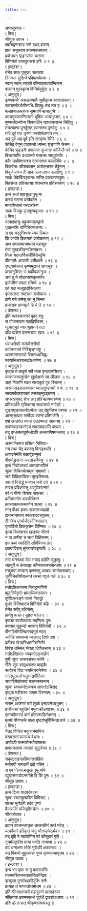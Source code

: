 ```yaml
---
title: ०१२

---
```

अघासुरवधः -  
( मिश्र )  
श्रीशुक उवाच ।  
क्वचिद्वनाशाय मनो दधद् व्रजात्  
प्रातः समुत्थाय वयस्यवत्सपान् ।  
प्रबोधयन् श्रृङ्गरवेण चारुणा  
विनिर्गतो वत्सपुरःसरो हरिः ॥ १ ॥  
( इन्द्रवंशा )  
तेनैव साकं पृथुकाः सहस्रशः  
स्निग्धाः सुशिग्वेत्रविषाणवेणवः ।  
स्वान् स्वान् सहस्रो परिसङ्‌ख्ययान्वितान्  
वत्सान् पुरस्कृत्य विनिर्ययुर्मुदा ॥ २ ॥  
( अनुष्टुप् )  
कृष्णवत्सैः असङ्‌ख्यातैः यूथीकृत्य स्ववत्सकान् ।  
चारयन्तोऽर्भलीलाभिः विजह्रुः तत्र तत्र ह ॥ ३ ॥  
फलप्रबालस्तवक सुमनःपिच्छधातुभिः ।  
काचगुञ्जामणिस्वर्ण-भूषिता अप्यभूषयन् ॥ ४ ॥  
मुष्णन्तोऽन्योन्य शिक्यादीन् न्ज्ञातानाराच्च चिक्षिपुः ।  
तत्रत्याश्च पुनर्दूरात् हसन्तश्च पुनर्ददुः ॥ ५ ॥  
यदि दूरं गतः कृष्णो वनशोभेक्षणाय तम् ।  
अहं पूर्वं अहं पूर्वं इति संस्पृश्य रेमिरे ॥ ६ ॥  
केचिद् वेणून् वादयन्तो ध्मान्तः शृङ्‌गाणि केचन ।  
केचिद् भृङ्ङ्‌गैः प्रगायन्तः कूजन्तः कोकिलैः परे ॥ ७ ॥  
विच्छायाभिः प्रधावन्तो गच्छन्तः साधुहंसकैः ।  
बकैः उपविशन्तश्च नृत्यन्तश्च कलापिभिः ॥ ८ ॥  
विकर्षन्तः कीशबालान् आरोहन्तश्च तैर्द्रुमान् ।  
विकुर्वन्तश्च तैः साकं प्लवन्तश्च पलाशिषु ॥ ९ ॥  
साकं भेकैर्विलङ्‌घन्तः सरित् प्रस्रवसम्प्लुताः ।  
विहसन्तः प्रतिच्छायाः शपन्तश्च प्रतिस्वनान् ॥ १० ॥  
( इन्द्रवज्रा )  
इत्थं सतां ब्रह्मसुखानुभूत्या  
दास्यं गतानां परदैवतेन ।  
मायाश्रितानां नरदारकेण  
साकं विजह्रुः कृतपुण्यपुञ्जाः ॥ ११ ॥  
( मिश्र )  
यत्पादपांसुः बहुजन्मकृच्छ्रतो  
धृतात्मभिः योगिभिरप्यलभ्यः ।  
स एव यद्‌दृग्विषयः स्वयं स्थितः  
किं वर्ण्यते दिष्टमतो व्रजौकसाम् ॥ १२ ॥  
अथ अघनामाभ्यपतन् महासुरः  
तेषां सुखक्रीडनवीक्षणाक्षमः ।  
नित्यं यदन्तर्निजजीवितेप्सुभिः  
पीतामृतैः अप्यमरैः प्रतीक्ष्यते ॥ १३ ॥  
दृष्ट्वार्भकान् कृष्णमुखान् अघासुरः ।  
कंसानुशिष्टः स बकीबकानुजः ।  
अयं तु मे सोदरनाशकृत्तयोरः  
द्वयोर्ममैनं सबलं हनिष्ये ॥ १४ ॥  
एते यदा मत्सुहृदोस्तिलापः  
कृतास्तदा नष्टसमा व्रजौकसः ।  
प्राणे गते वर्ष्मसु का नु चिन्ता  
प्रजासवः प्राणभृतो हि ये ते ॥ १५ ॥  
( वंशस्था )  
इति व्यवस्याजगरं बृहद् वपुः  
स योजनायाम महाद्रिपीवरम् ।  
धृत्वाद्भुतं व्यात्तगुहाननं तदा  
पथि व्यशेत ग्रसनाशया खलः ॥ १६ ॥  
( मिश्र )  
धराधरोष्ठो जलदोत्तरोष्ठो  
दर्याननान्तो गिरिशृङ्‌गदंष्ट्रः ।  
ध्वान्तान्तरास्यो वितताध्वजिह्वः  
परुषानिलश्वासदवेक्षणोष्णः ॥ १७ ॥  
( अनुष्टुप् )  
दृष्ट्वा तं तादृशं सर्वे मत्वा वृन्दावनश्रियम् ।  
व्यात्ताजगरतुण्डेन ह्युत्प्रेक्षन्ते स्म लीलया ॥ १८ ॥  
अहो मित्राणि गदत सत्त्वकूटं पुरः स्थितम् ।  
अस्मत्सङ्‌ग्रसनव्यात्त व्यालतुण्डायते न वा ॥ १९ ॥  
सत्यमर्ककरारक्तं उत्तराहनुवद्घनम् ।  
अधराहनुवद् रोधः तत् प्रतिच्छाययारुणम् ॥ २० ॥  
प्रतिस्पर्धेते सृक्किभ्यां सव्यासव्ये नगोदरे ।  
तुङ्गशृङ्गालयोऽप्येताः तद् दंष्ट्राभिश्च पश्यत ॥ २१ ॥  
आस्तृतायाम मार्गोऽयं रसनां प्रतिगर्जति ।  
एषां अन्तर्गतं ध्वान्तं एतदप्यन्तः आननम् ॥ २२ ॥  
दावोष्णखरवातोऽयं श्वासवद्भाति पश्यत ।  
तद् दग्धसत्त्वदुर्गन्धोऽपि अन्तरामिषगन्धवत् ॥ २३ ॥  
( मिश्र )  
अस्मान्किमत्र ग्रसिता निविष्टा-  
नयं तथा चेद् बकवद् विनङ्‌क्ष्यति ।  
क्षणादनेनेति बकार्युशन्मुखं  
वीक्ष्योद्धसन्तः करताडनैर्ययुः ॥ २४ ॥  
इत्थं मिथोऽतथ्यं अतज्ज्ञभाषितं  
श्रुत्वा विचिन्त्येत्यमृषा मृषायते ।  
रक्षो विदित्वाखिल-भूतहृत्स्थितः  
स्वानां निरोद्धुं भगवान् मनो दधे ॥ २५ ॥  
तावत् प्रविष्टास्तु असुरोदरान्तरं  
परं न गीर्णाः शिशवः सवत्साः ।  
प्रतीक्षमाणेन बकारिवेशनं  
हतस्वकान्तस्मरणेन रक्षसा ॥ २६ ॥  
तान् वीक्ष्य कृष्णः सकलाभयप्रदो  
ह्यनन्यनाथान् स्वकरादवच्युतान् ।  
दीनांश्च मृत्योर्जठराग्निघासान्  
घृणार्दितो दिष्टकृतेन विस्मितः ॥ २७ ॥  
कृत्यं किमत्रास्य खलस्य जीवनं  
न वा अमीषां च सतां विहिंसनम् ।  
द्वयं कथं स्यादिति संविचिन्त्य तत्  
ज्ञात्वाविशत् तुण्डमशेषदृग्घरिः ॥ २८ ॥  
( अनुष्टुप् )  
तदा घनच्छदा देवा भयाद् हाहेति चुक्रुशुः ।  
जहृषुर्ये च कंसाद्याः कौणपास्त्वघबान्धवाः ॥ २९ ॥  
तच्छ्रुत्वा भगवान् कृष्णस्तु अव्ययः सार्भवत्सकम् ।  
चूर्णीचिकीर्षोरात्मानं तरसा ववृधे गले ॥ ३० ॥  
( मिश्र )  
ततोऽतिकायस्य निरुद्धमार्गिणो  
ह्युद्गीर्णदृष्टेः भ्रमतस्त्वितस्ततः ।  
पूर्णोऽन्तरङ्गे पवनो निरुद्धो  
मूर्धन् विनिष्पाट्य विनिर्गतो बहिः ॥ ३१ ॥  
तेनैव सर्वेषु बहिर्गतेषु  
प्राणेषु वत्सान् सुहृदः परेतान् ।  
दृष्ट्या स्वयोत्थाप्य तदन्वितः पुनः  
वक्त्रान् मुकुन्दो भगवान् विनिर्ययौ ॥ ३२ ॥  
पीनाहिभोगोत्थितमद्भुतं महत्  
ज्योतिः स्वधाम्ना ज्वलयद् दिशो दश ।  
प्रतीक्ष्य खेऽवस्थितमीशनिर्गमं  
विवेश तस्मिन् मिषतां दिवौकसाम् ॥ ३३ ॥  
ततोऽतिहृष्टाः स्वकृतोऽकृतार्हणं  
पुष्पैः सुगा अप्सरसश्च नर्तनैः ।  
गीतैः सुरा वाद्यधराश्च वाद्यकैः  
स्तवैश्च विप्रा जयनिःस्वनैर्गणाः ॥ ३४ ॥  
तदद्भुतस्तोत्रसुवाद्यगीतिका  
जयादिनैकोत्सव मङ्‌गलस्वनान् ।  
श्रुत्वा स्वधाम्नोऽन्त्यज आगतोऽचिराद्  
दृष्ट्वा महीशस्य जगाम विस्मयम् ॥ ३५ ॥  
( अनुष्टुप् )  
राजन् आजगरं चर्म शुष्कं वृन्दावनेऽद्भुतम् ।  
व्रजौकसां बहुतिथं बभूवाक्रीडगह्वरम् ॥ ३६ ॥  
एतत्कौमारजं कर्म हरेरात्माहिमोक्षणम् ।  
मृत्योः पौगण्डके बाला दृष्ट्वोचुर्विस्मिता व्रजे ॥ ३७ ॥  
( मिश्र )  
नैतद् विचित्रं मनुजार्भमायिनः  
परावराणां परमस्य वेधसः ।  
अघोऽपि यत्स्पर्शनधौतपातकः  
प्रापात्मसाम्यं त्वसतां सुदुर्लभम् ॥ ३८ ॥  
( वंशस्था )  
सकृद्यदङ्‌गप्रतिमान्तराहिता  
मनोमयी भागवतीं ददौ गतिम् ।  
स एव नित्यात्मसुखानुभूत्यभि  
व्युदस्तमायोऽन्तर्गतो हि किं पुनः ॥ ३९ ॥  
श्रीसूत उवाच ।  
( इन्द्रवज्रा )  
इत्थं द्विजा यादवदेवदत्तः  
श्रुत्वा स्वरातुश्चरितं विचित्रम् ।  
पप्रच्छ भूयोऽपि तदेव पुण्यं  
वैयासकिं यन्निगृहीतचेताः ॥ ४० ॥  
श्रीराजोवाच ।  
( अनुष्टुप् )  
ब्रह्मन् कालान्तरकृतं तत्कालीनं कथं भवेत् ।  
यत्कौमारे हरिकृतं जगुः पौगण्डकेऽर्भकाः ॥ ४१ ॥  
तद् ब्रूहि मे महायोगिन् परं कौतूहलं गुरो ।  
नूनमेतद्धरेरेव माया भवति नान्यथा ॥ ४२ ॥  
वयं धन्यतमा लोके गुरोऽपि क्षत्रबन्धवः ।  
यत् पिबामो मुहुस्त्वत्तः पुण्यं कृष्णकथामृतम् ॥ ४३ ॥  
श्रीसूत उवाच ।  
( इन्द्रवंशा )  
इत्थं स्म पृष्टः स तु बादरायणिः  
तत्स्मारितानन्तहृताखिलेन्द्रियः ।  
कृच्छ्रात् पुनर्लब्धबहिर्दृशिः शनैः  
प्रत्याह तं भागवतोत्तमोत्तम ॥ ४४ ॥  
इति श्रीमद्भागवते महापुराणे पारमहंस्यां  
संहितायां दशमस्कन्धे पूर्वार्धे द्वादशोऽध्यायः ॥ १२ ॥  
हरिः ॐ तत्सत् श्रीकृष्णार्पणमस्तु ॥